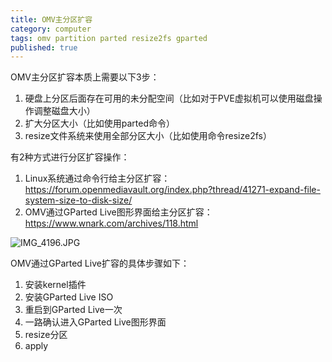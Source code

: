 ```yaml
---
title: OMV主分区扩容
category: computer
tags: omv partition parted resize2fs gparted
published: true
---
```

OMV主分区扩容本质上需要以下3步：
1. 硬盘上分区后面存在可用的未分配空间（比如对于PVE虚拟机可以使用磁盘操作调整磁盘大小）
1. 扩大分区大小（比如使用parted命令）
1. resize文件系统来使用全部分区大小（比如使用命令resize2fs）

有2种方式进行分区扩容操作：
1. Linux系统通过命令行给主分区扩容：https://forum.openmediavault.org/index.php?thread/41271-expand-file-system-size-to-disk-size/
1. OMV通过GParted Live图形界面给主分区扩容：https://www.wnark.com/archives/118.html

![IMG_4196.JPG]({{site.baseurl}}/_posts/computer/IMG_4196.JPG)

OMV通过GParted Live扩容的具体步骤如下：
1. 安装kernel插件
1. 安装GParted Live ISO
1. 重启到GParted Live一次
1. 一路确认进入GParted Live图形界面
1. resize分区
1. apply